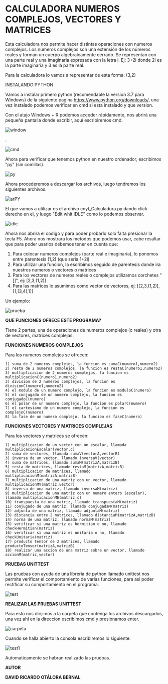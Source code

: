# CALCULADORA NUMEROS COMPLEJOS, VECTORES Y MATRICES

Esta calculadora nos permite hacer distintas operaciones con numeros complejos. Los numeros complejos
son una extensión de los números reales y forman un cuerpo algebraicamente cerrado. Se representan con
una parte real y una imaginaria expresada con la letra i.
Ej:
 3+2i donde 2i es la parte imaginaria y 3 es la parte real.

Para la calculadora lo vamos a representar de esta forma:
 (3,2) 

INSTALANDO PYTHON

Vamos a instalar primero python (recomendable la version 3.7 para Windows) de la siguiente pagina
https://www.python.org/downloads/, una vez instalado podemos verificar en cmd si esta instalado y que
version.

Con el atajo Windows + R podemos acceder rápidamente, nos abrirá una pequeña pantalla donde escribir, aquí  escribiremos cmd.

![window](https://user-images.githubusercontent.com/46855679/64225937-16432100-cea3-11e9-9d21-b5403dfe4fd1.JPG)

.

![cmd](https://user-images.githubusercontent.com/46855679/64483407-e196d880-d1c6-11e9-9030-645e59b41312.JPG)

Ahora para verificar que tenemos python en nuestro ordenador, escribimos "py" (sin comillas).

![py](https://user-images.githubusercontent.com/46855679/64225594-9f595880-cea1-11e9-8311-b047bb101c01.JPG)

Ahora procederemos a descargar los archivos, luego tendremos los siguientes archivos.

![arPY](https://user-images.githubusercontent.com/46855679/64482602-9aa2e600-d1ba-11e9-914a-0c681f5b7abb.JPG)

El que vamos a utilizar es el archivo cnyt_Calculadora.py dando click derecho en el, y luego "Edit whit IDLE" como lo
podemos observar.

![idle](https://user-images.githubusercontent.com/46855679/64482604-9f679a00-d1ba-11e9-86bd-570a11bd3c47.JPG)

Ahora nos abrira el codigo y para poder probarlo solo falta presionar la tecla F5. Ahora nos mostrara los metodos
que podemos usar, cabe resaltar que para poder usarlos debemos tener en cuenta que:

   1) Para colocar numeros complejos (parte real e imaginaria), lo ponemos entre parentesis (1,2) (que seria 1+2i)
   2) Para utilizar una funcion, la escribimos seguido de parentesis donde ira nuestros numeros o vectores o matrices 
   3) Para los vectores de numeros reales o complejos utilizamos corchetes "[]", ej: [2,3,(1,2)]
   4) Para las matrices lo asumimos como vector de vectores, ej: [[2,3,(1,2)],[1,(3,4),1]]
   
Un ejemplo:

![prueba](https://user-images.githubusercontent.com/46855679/64482699-94ae0480-d1bc-11e9-9855-87da7e00e5fd.JPG)

   
**QUE FUNCIONES OFRECE ESTE PROGRAMA?**

Tiene 2 partes, una de operaciones de numeros complejos (o reales) y otra de vectores, matrices complejas.

**FUNCIONES NUMEROS COMPLEJOS**

Para los numeros complejos se ofrecen:

	1) suma de 2 numeros complejos, la funcion es sumaC(numero1,numero2)
	2) resta de 2 numeros complejos, la funcion es restaC(numero1,numero2)
	3) multiplicacion de 2 numeros complejos, la funcion es multiplicacionC(numero1,numero2)
	3) division de 2 numeros complejos, la funcion es divisionC(numero1,numero2)
	4) el modulo de un numero complejo, la funcion es moduloC(numero)
	5) el conjugado de un numero complejo, la funcion es comjugadoC(numero)
	6) el polar de un numero complejo, la funcion es polarC(numero)
	7) el cartesiano de un numero complejo, la funcion es complejoC(numero)
	8) la fase de un numero complejo, la funcion es faseC(numero)
	
**FUNCIONES VECTORES Y MATRICES COMPLEJAS**

Para los vectores y matrices se ofrecen:

	1) multiplicacion de un vector con un escalar, llamada multiplicacionEscalar(vector,c)
	2) suma de vectores, llamada sumaV(vectorA,vectorB)
    3) inversa de un vector, llamado inversaV(vector)
	4) suma de matrices, llamado sumaM(matrizA,matrizB)
	5) resta de matrices, llamado restaM(matrizA,matrizB)
	6) multiplicacion de matrices, llamado multiplicacionM(matrizA,matrizB) 
	7) multiplicacion de una matriz con un vector, llamado multiplicacionMV(matriz,vector)
	8) inversa de una matriz, llamado inversaM(matriz)
	9) multiplicacion de una matriz con un numero entero (escalar), llamado multiplicacionME(matriz,c)
	10) transpuesta de una matriz, llamado transpuestaM(matriz)
	11) conjugado de una matriz, llamado conjugadaM(matriz)
	12) adjunta de una matriz, llamado adjuntaM(matriz)
	13) distancia entre 2 matrices, llamado distanciaM(matrizA,matrizB)
	14) norma de una matriz, llamado normaM(matriz)
	15) verificar si una matriz es hermitian o no, llamado checkHermitian(matriz)
	16) verificar si una matriz es unitaria o no, llamado checkUnitaria(matriz)
	17) producto tensor de 2 matrices, llamado productoTensor(matrizA,matrizB)
	18) realizar una accion de una matriz sobre un vector, llamado accionM(matriz,vector)
	
	
**PRUEBAS UNITTEST**

Las pruebas con ayuda de una libreria de python llamado unittest nos permite verificar el comportamiento de 
varias funciones, para asi poder rectificar su comportamiento en el programa.

![test](https://user-images.githubusercontent.com/46855679/64483567-dbeec200-d1c9-11e9-92c9-fb510a7d2fa6.JPG)


**REALIZAR LAS PRUEBAS UNITTEST**

Para esto nos dirijimos a la carpeta que contenga los archivos descargados, una vez ahí en la direccion escribimos cmd
y presionamos enter.

![carpeta](https://user-images.githubusercontent.com/46855679/64491282-5d773c00-d22c-11e9-9faa-7667da16035d.JPG)

Cuando se halla abierto la consola escribiremos lo siguiente:

![test1](https://user-images.githubusercontent.com/46855679/64491327-20f81000-d22d-11e9-8e88-26309127684a.JPG)

Automaticamente se habran realizado las pruebas.

**AUTOR**

**DAVID RICARDO OTÁLORA BERNAL**






